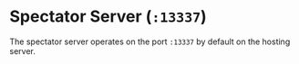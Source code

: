 # Spectator Server (`:13337`)

The spectator server operates on the port `:13337` by default on the hosting server. 


